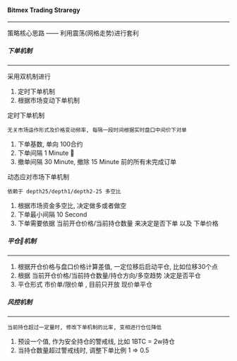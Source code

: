 #### Bitmex Trading Straregy

<hr />
策略核心思路 —— 利用震荡(网格走势)进行套利

##### 下单机制
<hr />

采用双机制进行
1. 定时下单机制
2. 根据市场变动下单机制

定时下单机制

    无关市场运作形式及价格变动频率, 每隔一段时间根据实时盘口中间价下对单

1. 下单基数, 单向 100合约
2. 下单间隔 1 Minute 
3. 撤单间隔 30 Minute, 撤除 15 Minute 前的所有未完成订单


动态应对市场下单机制

    依赖于 depth25/depth1/depth2-25 多空比

1. 根据市场资金多空比, 决定做多或者做空
2. 下单最小间隔 10 Second
3. 下单需要依据 当前开仓价格/当前持仓数量 来决定是否下单 以及 下单价格


##### 平仓机制
<hr />

1. 根据开仓价格与盘口价格计算差值, 一定位移后启动平仓, 比如位移30个点
2. 根据 当前开仓价格/当前持仓数量/持仓方向/多空趋势 决定是否平仓
3. 平仓形式 市价单/限价单 , 目前只开放 现价单平仓



##### 风控机制
<hr />

    当前持仓超过一定量时, 修改下单机制的比率, 变相进行仓位降低

1. 预设一个值, 作为安全持仓的警戒线, 比如 1BTC = 2w持仓
2. 当持仓数量超过警戒线时, 调整下单比例 1 => 0.5 





